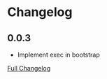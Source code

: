 # Changelog

## 0.0.3

* Implement exec in bootstrap

[Full Changelog](https://github.com/matt-FFFFFF/hassio-addon-teslamate/blob/main/CHANGELOG-FULL.md)

